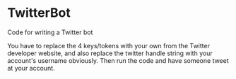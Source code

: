 # TwitterBot
Code for writing a Twitter bot

You have to replace the 4 keys/tokens with your own from the Twitter developer website, and also replace the twitter handle string with your account's username obviously.  Then run the code and have someone tweet at your account.
